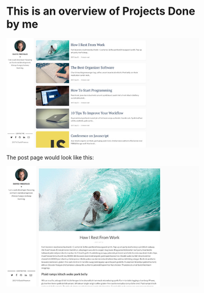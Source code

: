 # This is an overview of Projects Done by me




![Main page preview](https://github.com/artemsheludko/flexible-jekyll/blob/master/assets/img/home-page.jpg?raw=true)

The post page would look like this:

![Post page preview](https://github.com/artemsheludko/flexible-jekyll/blob/master/assets/img/post-example.jpg?raw=true)

